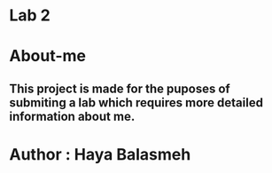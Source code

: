 # Lab 2

# About-me

## This project is made for the puposes of submiting a lab which requires more detailed information about me.

# Author : Haya Balasmeh



